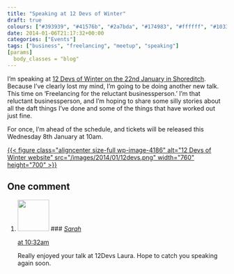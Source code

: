 ```yaml
---
title: "Speaking at 12 Devs of Winter"
draft: true
colours: ["#393939", "#41576b", "#2a7bda", "#174983", "#ffffff", "#10335b", "#e1e1e1"]
date: 2014-01-06T21:17:32+00:00
categories: ["Events"]
tags: ["business", "freelancing", "meetup", "speaking"]
[params]
  body_classes = "blog"
---
```


I’m speaking at [12 Devs of Winter on the 22nd January in Shoreditch](http://12devs.co.uk/events/12-devs-of-winter-2014/). Because I’ve clearly lost my mind, I’m going to be doing another new talk. This time on ‘Freelancing for the reluctant businessperson.’ I’m that reluctant businessperson, and I’m hoping to share some silly stories about all the daft things I’ve done and some of the things that have worked out just fine.

For once, I’m ahead of the schedule, and tickets will be released this Wednesday 8th January at 10am.

[{{< figure class="aligncenter size-full wp-image-4186" alt="12 Devs of Winter website" src="/images/2014/01/12devs.png" width="760" height="700" >}}](http://12devs.co.uk/events/12-devs-of-winter-2014/)

## One comment

<ol class="commentlist">
	<li class="comment even thread-even depth-1" id="li-comment-8883">
			<div class="comment-author vcard">
			<img alt='' src='https://secure.gravatar.com/avatar/dda5af3d4dab972a2611af8d3f9ee8a4?s=72&amp;d=mm&amp;r=g' srcset='https://secure.gravatar.com/avatar/dda5af3d4dab972a2611af8d3f9ee8a4?s=144&amp;d=mm&amp;r=g 2x' class='avatar avatar-72 photo' height='72' width='72' />
### <cite class="fn"><a href='http://www.sarahevansdesign.co.uk' rel='external nofollow' class='url'>Sarah</a></cite>
		</div>
		<aside class="comment-meta commentmetadata"><p><a href="#comment-8883"><time datetime="2014-01-25T10:32:01+00:00" pubdate class="published">
		 at <span class="hours">10:32am</span></time></a></p>
	</aside>
	<div class="comment-entry">
		Really enjoyed your talk at 12Devs Laura. Hope to catch you speaking again soon.
	</div>
</li>
</ol>

